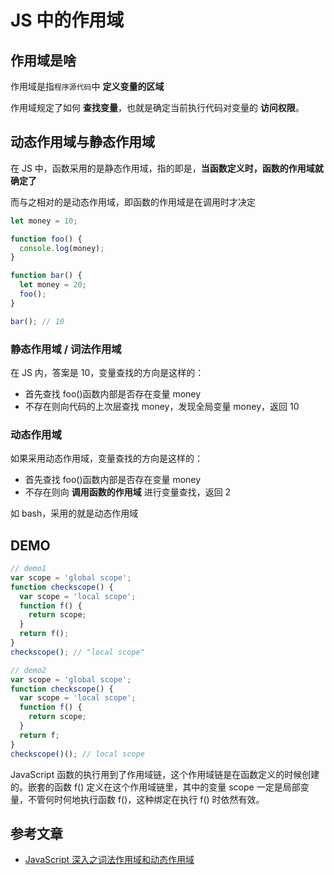# JS 中的作用域

## 作用域是啥

作用域是指`程序源代码`中 **定义变量的区域**

作用域规定了如何 **查找变量**，也就是确定当前执行代码对变量的 **访问权限**。

## 动态作用域与静态作用域

在 JS 中，函数采用的是静态作用域，指的即是，**当函数定义时，函数的作用域就确定了**

而与之相对的是动态作用域，即函数的作用域是在调用时才决定

```js
let money = 10;

function foo() {
  console.log(money);
}

function bar() {
  let money = 20;
  foo();
}

bar(); // 10
```

### 静态作用域 / 词法作用域

在 JS 内，答案是 10，变量查找的方向是这样的：

- 首先查找 foo()函数内部是否存在变量 money
- 不存在则向代码的上次层查找 money，发现全局变量 money，返回 10

### 动态作用域

如果采用动态作用域，变量查找的方向是这样的：

- 首先查找 foo()函数内部是否存在变量 money
- 不存在则向 **调用函数的作用域** 进行变量查找，返回 2

如 bash，采用的就是动态作用域

## DEMO

```js
// demo1
var scope = 'global scope';
function checkscope() {
  var scope = 'local scope';
  function f() {
    return scope;
  }
  return f();
}
checkscope(); // "local scope"

// demo2
var scope = 'global scope';
function checkscope() {
  var scope = 'local scope';
  function f() {
    return scope;
  }
  return f;
}
checkscope()(); // local scope
```

JavaScript 函数的执行用到了作用域链，这个作用域链是在函数定义的时候创建的。嵌套的函数 f() 定义在这个作用域链里，其中的变量 scope 一定是局部变量，不管何时何地执行函数 f()，这种绑定在执行 f() 时依然有效。

## 参考文章

- [JavaScript 深入之词法作用域和动态作用域](https://github.com/mqyqingfeng/Blog/issues/3)
